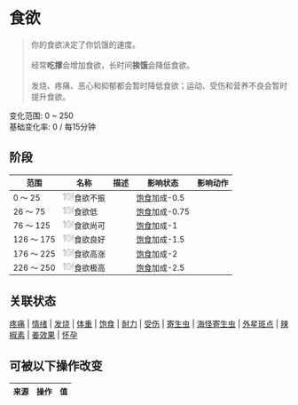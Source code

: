 # 食欲  
> 你的食欲决定了你饥饿的速度。<br><br>经常<b>吃撑</b>会增加食欲，长时间<b>挨饿</b>会降低食欲。<br><br>发烧、疼痛、恶心和抑郁都会暂时降低食欲；运动、受伤和营养不良会暂时提升食欲。  
  
变化范围: 0 ~ 250  
基础变化率: 0 / 每15分钟  
## 阶段  
范围  |  名称  |  描述  |  影响状态  |  影响动作  
----  |  ----  |  ----  |  ----  |  ----  
0 ～ 25  |  <img decoding="async" src="Sprite/Appetite.png" href="a.md" style="max-width:20px;max-height:20px;">食欲不振  |    |  [饱食](Satiation.md)加成-0.5  |    
26 ～ 75  |  <img decoding="async" src="Sprite/Appetite.png" href="a.md" style="max-width:20px;max-height:20px;">食欲低  |    |  [饱食](Satiation.md)加成-0.75  |    
76 ～ 125  |  <img decoding="async" src="Sprite/Appetite.png" href="a.md" style="max-width:20px;max-height:20px;">食欲尚可  |    |  [饱食](Satiation.md)加成-1  |    
126 ～ 175  |  <img decoding="async" src="Sprite/Appetite.png" href="a.md" style="max-width:20px;max-height:20px;">食欲良好  |    |  [饱食](Satiation.md)加成-1.5  |    
176 ～ 225  |  <img decoding="async" src="Sprite/Appetite.png" href="a.md" style="max-width:20px;max-height:20px;">食欲高涨  |    |  [饱食](Satiation.md)加成-2  |    
226 ～ 250  |  <img decoding="async" src="Sprite/Appetite.png" href="a.md" style="max-width:20px;max-height:20px;">食欲极高  |    |  [饱食](Satiation.md)加成-2.5  |    
## 关联状态  
[疼痛](Pain.md)  |  [情绪](Morale.md)  |  [发烧](Fever.md)  |  [体重](Weight.md)  |  [饱食](Satiation.md)  |  [耐力](Stamina.md)  |  [受伤](Wounds.md)  |  [寄生虫](Parasites.md)  |  [海怪寄生虫](ParasitesSeahound.md)  |  [外星斑点](AlienSpots.md)  |  [辣椒素](Capsaicin.md)  |  [姜效果](GingerEffect.md)  |  [怀孕](Pregnancy.md)  
## 可被以下操作改变  
来源  |  操作  |  值  
----  |  ----  |  ----  
